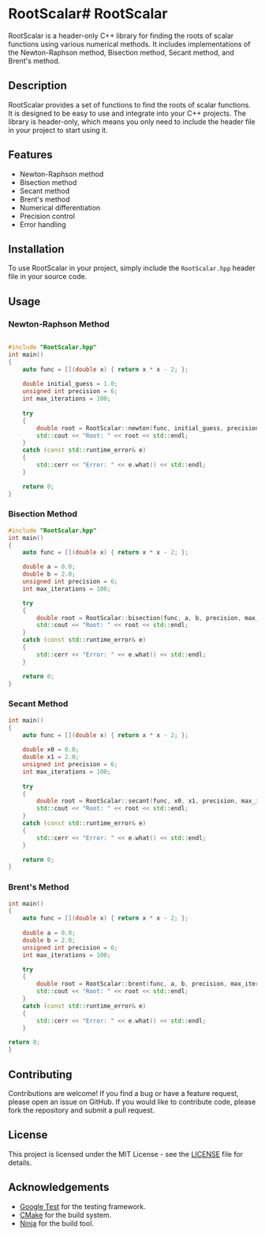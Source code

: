 # RootScalar# RootScalar

RootScalar is a header-only C++ library for finding the roots of scalar functions using various numerical methods. It includes implementations of the Newton-Raphson method, Bisection method, Secant method, and Brent's method.

## Description

RootScalar provides a set of functions to find the roots of scalar functions. It is designed to be easy to use and integrate into your C++ projects. The library is header-only, which means you only need to include the header file in your project to start using it.

## Features

- Newton-Raphson method
- Bisection method
- Secant method
- Brent's method
- Numerical differentiation
- Precision control
- Error handling

## Installation

To use RootScalar in your project, simply include the `RootScalar.hpp` header file in your source code.

## Usage

### Newton-Raphson Method

```cpp

#include "RootScalar.hpp"
int main() 
{ 
    auto func = [](double x) { return x * x - 2; };
    
    double initial_guess = 1.0;
    unsigned int precision = 6;
    int max_iterations = 100;
    
    try
    {
        double root = RootScalar::newton(func, initial_guess, precision, max_iterations);
        std::cout << "Root: " << root << std::endl;
    } 
    catch (const std::runtime_error& e)
    {
        std::cerr << "Error: " << e.what() << std::endl;
    }

    return 0;
}
```

### Bisection Method

```cpp
#include "RootScalar.hpp"
int main()
{
    auto func = [](double x) { return x * x - 2; };

    double a = 0.0;
    double b = 2.0;
    unsigned int precision = 6;
    int max_iterations = 100;

    try 
    {
        double root = RootScalar::bisection(func, a, b, precision, max_iterations);
        std::cout << "Root: " << root << std::endl;
    }
    catch (const std::runtime_error& e)
    {
        std::cerr << "Error: " << e.what() << std::endl;
    }

    return 0;
}
```

### Secant Method

```cpp
int main() 
{
    auto func = [](double x) { return x * x - 2; };
    
    double x0 = 0.0;
    double x1 = 2.0;
    unsigned int precision = 6;
    int max_iterations = 100;
    
    try 
    {
        double root = RootScalar::secant(func, x0, x1, precision, max_iterations);
        std::cout << "Root: " << root << std::endl;
    } 
    catch (const std::runtime_error& e) 
    {
        std::cerr << "Error: " << e.what() << std::endl;
    }

    return 0;
}
```

### Brent's Method
```cpp
int main()
{
    auto func = [](double x) { return x * x - 2; };
    
    double a = 0.0; 
    double b = 2.0;
    unsigned int precision = 6;
    int max_iterations = 100;

    try 
    {
        double root = RootScalar::brent(func, a, b, precision, max_iterations);
        std::cout << "Root: " << root << std::endl;
    } 
    catch (const std::runtime_error& e)
    {
        std::cerr << "Error: " << e.what() << std::endl;
    }

return 0;
}
```

## Contributing

Contributions are welcome! If you find a bug or have a feature request, please open an issue on GitHub. If you would like to contribute code, please fork the repository and submit a pull request.

## License

This project is licensed under the MIT License - see the [LICENSE](LICENSE) file for details.

## Acknowledgements

- [Google Test](https://github.com/google/googletest) for the testing framework.
- [CMake](https://cmake.org/) for the build system.
- [Ninja](https://ninja-build.org/) for the build tool.
